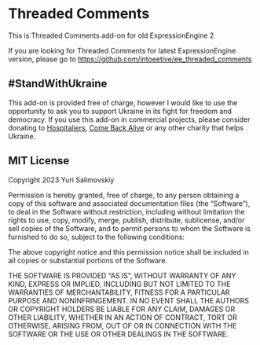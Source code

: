 # Threaded Comments

This is Threaded Comments add-on for old ExpressionEngine 2

If you are looking for Threaded Comments for latest ExpressionEngine version, please go to https://github.com/intoeetive/ee_threaded_comments

## #StandWithUkraine

This add-on is provided free of charge, however I would like to use the opportunity to ask you to support Ukraine in its fight for freedom and democracy. If you use this add-on in commercial projects, please consider donating to [Hospitaliers](https://www.hospitallers.life/needs-hospitallers#pay-pal-2), [Come Back Alive](https://savelife.in.ua/en/donate-en/) or any other charity that helps Ukraine.

## MIT License

Copyright 2023 Yuri Salimovskiy

Permission is hereby granted, free of charge, to any person obtaining a copy of this software and associated documentation files (the “Software”), to deal in the Software without restriction, including without limitation the rights to use, copy, modify, merge, publish, distribute, sublicense, and/or sell copies of the Software, and to permit persons to whom the Software is furnished to do so, subject to the following conditions:

The above copyright notice and this permission notice shall be included in all copies or substantial portions of the Software.

THE SOFTWARE IS PROVIDED “AS IS”, WITHOUT WARRANTY OF ANY KIND, EXPRESS OR IMPLIED, INCLUDING BUT NOT LIMITED TO THE WARRANTIES OF MERCHANTABILITY, FITNESS FOR A PARTICULAR PURPOSE AND NONINFRINGEMENT. IN NO EVENT SHALL THE AUTHORS OR COPYRIGHT HOLDERS BE LIABLE FOR ANY CLAIM, DAMAGES OR OTHER LIABILITY, WHETHER IN AN ACTION OF CONTRACT, TORT OR OTHERWISE, ARISING FROM, OUT OF OR IN CONNECTION WITH THE SOFTWARE OR THE USE OR OTHER DEALINGS IN THE SOFTWARE.
